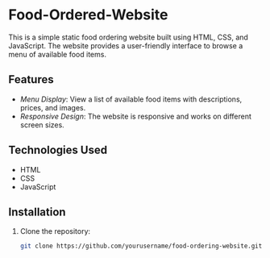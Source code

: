 # Food-Ordered-Website
This is a simple static food ordering website built using HTML, CSS, and JavaScript.
The website provides a user-friendly interface to browse a menu of available food items.

## Features
- *Menu Display*: View a list of available food items with descriptions, prices, and images.
- *Responsive Design*: The website is responsive and works on different screen sizes.

## Technologies Used
- HTML
- CSS
- JavaScript

## Installation

1. Clone the repository:
   ```bash
   git clone https://github.com/yourusername/food-ordering-website.git
